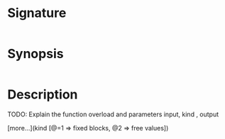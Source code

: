 # Signature
```vikid-signature
```

# Synopsis
```vikid-synopsis
```

# Description
TODO: Explain the function overload and parameters input, kind , output

[more...](kind [@=1 ⇒ fixed blocks, @2 ⇒ free values])